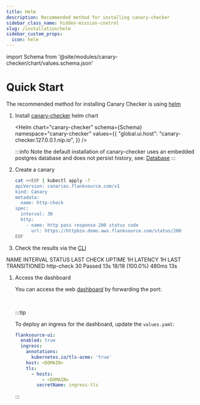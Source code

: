 ```yaml
---
title: Helm
description: Recommended method for installing canary-checker
sidebar_class_name: hidden-mission-control
slug: /installation/helm
sidebar_custom_props:
  icon: helm
---
```


import Schema from '@site/modules/canary-checker/chart/values.schema.json'

# Quick Start

The recommended method for installing Canary Checker is using [helm](https://helm.sh/)

1. Install [canary-checker](https://github.com/flanksource/canary-checker) helm chart

   <Helm chart="canary-checker"
   schema={Schema}
   namespace="canary-checker"
   values={{
       "global.ui.host": "canary-checker.127.0.0.1.nip.io",
     }}
   />

   :::info
   Note the default installation of canary-checker uses an embedded postgres database and does not persist history, see: [Database](/installation/database)
   :::

1. Create a canary

   ```bash
   cat <<EOF | kubectl apply -f -
   apiVersion: canaries.flanksource.com/v1
   kind: Canary
   metadata:
     name: http-check
   spec:
     interval: 30
     http:
       - name: http pass response 200 status code
         url: https://httpbin.demo.aws.flanksource.com/status/200
   EOF
   ```

   <p></p>

1. Check the results via the [CLI](./cli)

<TerminalOutput command="kubectl get canary" >
NAME       INTERVAL     STATUS   LAST CHECK   UPTIME 1H       LATENCY 1H   LAST TRANSITIONED
http-check   30         Passed   13s          18/18 (100.0%)   480ms        13s
</TerminalOutput>

1. Access the dashboard

   You can access the web [dashboard](http://localhost:8080) by forwarding the port:

   <TerminalOutput command="kubectl  -n canary-checker port-forward  svc/canary-checker-ui 8080:80" >
   &nbsp;
   </TerminalOutput>

   <Screenshot img="/img/health-checks.png" shadow={false} alt="Canary Checker Dashboard"/>

   :::tip

   To deploy an ingress for the dashboard, update the `values.yaml`:

   ```yaml
   flanksource-ui:
     enabled: true
     ingress:
       annotations:
         kubernetes.io/tls-acme: 'true'
       host: <DOMAIN>
       tls:
         - hosts:
             - <DOMAIN>
           secretName: ingress-tls
   ```

   :::
